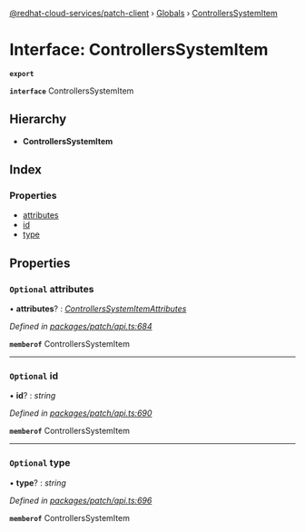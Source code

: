 [@redhat-cloud-services/patch-client](../README.md) › [Globals](../globals.md) › [ControllersSystemItem](controllerssystemitem.md)

# Interface: ControllersSystemItem

**`export`** 

**`interface`** ControllersSystemItem

## Hierarchy

* **ControllersSystemItem**

## Index

### Properties

* [attributes](controllerssystemitem.md#optional-attributes)
* [id](controllerssystemitem.md#optional-id)
* [type](controllerssystemitem.md#optional-type)

## Properties

### `Optional` attributes

• **attributes**? : *[ControllersSystemItemAttributes](controllerssystemitemattributes.md)*

*Defined in [packages/patch/api.ts:684](https://github.com/RedHatInsights/javascript-clients/blob/fc233a9/packages/patch/api.ts#L684)*

**`memberof`** ControllersSystemItem

___

### `Optional` id

• **id**? : *string*

*Defined in [packages/patch/api.ts:690](https://github.com/RedHatInsights/javascript-clients/blob/fc233a9/packages/patch/api.ts#L690)*

**`memberof`** ControllersSystemItem

___

### `Optional` type

• **type**? : *string*

*Defined in [packages/patch/api.ts:696](https://github.com/RedHatInsights/javascript-clients/blob/fc233a9/packages/patch/api.ts#L696)*

**`memberof`** ControllersSystemItem

